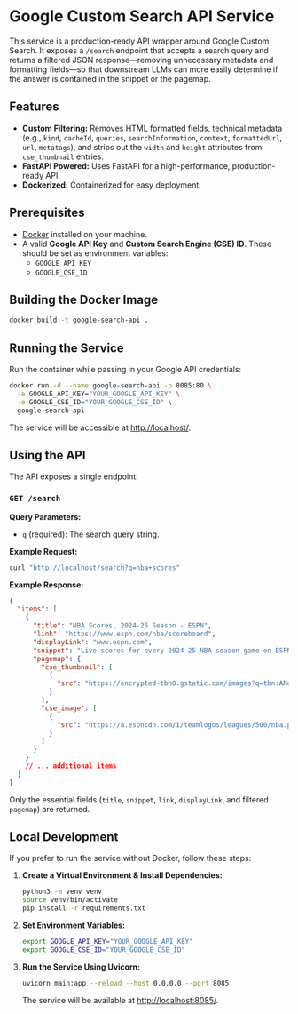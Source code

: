 # Google Custom Search API Service

This service is a production-ready API wrapper around Google Custom Search. It exposes a `/search` endpoint that accepts a search query and returns a filtered JSON response—removing unnecessary metadata and formatting fields—so that downstream LLMs can more easily determine if the answer is contained in the snippet or the pagemap.

## Features

- **Custom Filtering:** Removes HTML formatted fields, technical metadata (e.g., `kind`, `cacheId`, `queries`, `searchInformation`, `context`, `formattedUrl`, `url`, `metatags`), and strips out the `width` and `height` attributes from `cse_thumbnail` entries.
- **FastAPI Powered:** Uses FastAPI for a high-performance, production-ready API.
- **Dockerized:** Containerized for easy deployment.

## Prerequisites

- [Docker](https://docs.docker.com/get-docker/) installed on your machine.
- A valid **Google API Key** and **Custom Search Engine (CSE) ID**. These should be set as environment variables:
  - `GOOGLE_API_KEY`
  - `GOOGLE_CSE_ID`

## Building the Docker Image

   ```bash
   docker build -t google-search-api .
   ```

## Running the Service

Run the container while passing in your Google API credentials:

```bash
docker run -d --name google-search-api -p 8085:80 \
  -e GOOGLE_API_KEY="YOUR_GOOGLE_API_KEY" \
  -e GOOGLE_CSE_ID="YOUR_GOOGLE_CSE_ID" \
  google-search-api
```

The service will be accessible at [http://localhost/](http://localhost/).

## Using the API

The API exposes a single endpoint:

### `GET /search`

**Query Parameters:**

- `q` (required): The search query string.

**Example Request:**

```bash
curl "http://localhost/search?q=nba+scores"
```

**Example Response:**

```json
{
  "items": [
    {
      "title": "NBA Scores, 2024-25 Season - ESPN",
      "link": "https://www.espn.com/nba/scoreboard",
      "displayLink": "www.espn.com",
      "snippet": "Live scores for every 2024-25 NBA season game on ESPN. Includes box scores ... Tuesday, February 4, 2025. Mavericks. 26-24. 76ers. 19-29. 4:00 PM. ESPN Bet.",
      "pagemap": {
        "cse_thumbnail": [
          {
            "src": "https://encrypted-tbn0.gstatic.com/images?q=tbn:ANd9GcSCLDJunBPBenMfKodlIioYo-9nP3J1e7qD9ciwbmtvKTr46Q3DT_4gOWM&s"
          }
        ],
        "cse_image": [
          {
            "src": "https://a.espncdn.com/i/teamlogos/leagues/500/nba.png"
          }
        ]
      }
    }
    // ... additional items
  ]
}
```

Only the essential fields (`title`, `snippet`, `link`, `displayLink`, and filtered `pagemap`) are returned.

## Local Development

If you prefer to run the service without Docker, follow these steps:

1. **Create a Virtual Environment & Install Dependencies:**

   ```bash
   python3 -m venv venv
   source venv/bin/activate
   pip install -r requirements.txt
   ```

2. **Set Environment Variables:**

   ```bash
   export GOOGLE_API_KEY="YOUR_GOOGLE_API_KEY"
   export GOOGLE_CSE_ID="YOUR_GOOGLE_CSE_ID"
   ```

3. **Run the Service Using Uvicorn:**

   ```bash
   uvicorn main:app --reload --host 0.0.0.0 --port 8085
   ```

   The service will be available at [http://localhost:8085/](http://localhost:8085/).
